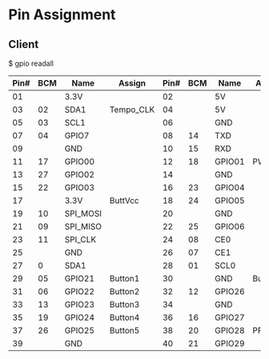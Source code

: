 # Pin Assignment

## Client

$ gpio readall

| Pin# | BCM |Name | Assign | Pin# | BCM | Name | Assign |
| --- | --- | --- | --- | --- | --- | --- | --- |
| 01  |    |3.3V             |           | 02 |    |5V         | |
| 03  | 02 |SDA1             | Tempo_CLK | 04 |    |5V         | |
| 05  | 03 |SCL1             |           | 06 |    |GND        | |
| 07  | 04 |GPIO7            |           | 08 | 14 |TXD        | |
| 09  |    |GND              |           | 10 | 15 |RXD        | |
| 11  | 17 |GPIO00           |           | 12 | 18 |GPIO01     | PWM |
| 13  | 27 |GPIO02           |           | 14 |    |GND        | |
| 15  | 22 |GPIO03           |           | 16 | 23 |GPIO04     | |
| 17  |    |3.3V             | ButtVcc   | 18 | 24 |GPIO05     | |
| 19  | 10 |SPI_MOSI         |           | 20 |    |GND        | |
| 21  | 09 |SPI_MISO         |           | 22 | 25 |GPIO06     | |
| 23  | 11 |SPI_CLK          |           | 24 | 08 |CE0        | |
| 25  |    |GND              |           | 26 | 07 |CE1        | |
| 27  |  0 |SDA1             |           | 28 | 01 |SCL0       | |
| 29  | 05 |GPIO21           | Button1   | 30 |    |GND        | ButtGND |
| 31  | 06 |GPIO22           | Button2   | 32 | 12 |GPIO26     | |
| 33  | 13 |GPIO23           | Button3   | 34 |    |GND        | |
| 35  | 19 |GPIO24           | Button4   | 36 | 16 |GPIO27     | |
| 37  | 26 |GPIO25           | Button5   | 38 | 20 |GPIO28     | PRE# |
| 39  |    |GND              |           | 40 | 21 |GPIO29     | |
